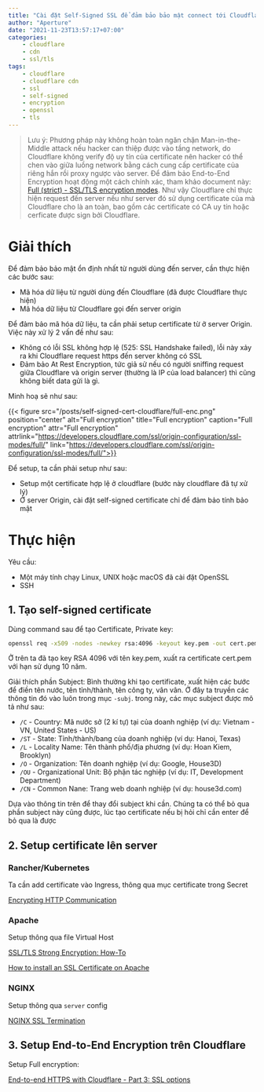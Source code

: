 ```yaml
---
title: "Cài đặt Self-Signed SSL để đảm bảo bảo mật connect tới Cloudflare"
author: "Aperture"
date: "2021-11-23T13:57:17+07:00"
categories:
    - cloudflare
    - cdn
    - ssl/tls
tags:
    - cloudflare
    - cloudflare cdn
    - ssl
    - self-signed
    - encryption
    - openssl
    - tls
---
```


> Lưu ý: Phương pháp này không hoàn toàn ngăn chặn Man-in-the-Middle attack nếu hacker can thiệp được vào tầng network, do Cloudflare không verify độ uy tín của certificate nên hacker có thể chen vào giữa luồng network bằng cách cung cấp certificate của riêng hắn rồi proxy ngược vào server. Để đảm bảo End-to-End Encryption hoạt động một cách chính xác, tham khảo document này: [Full (strict) - SSL/TLS encryption modes](https://developers.cloudflare.com/ssl/origin-configuration/ssl-modes/full-strict/). Như vậy Cloudflare chỉ thực hiện request đến server nếu như server đó sử dụng certificate của mà Cloudflare cho là an toàn, bao gồm các certificate có CA uy tín hoặc cerficate được sign bởi Cloudflare.

# Giải thích

Để đảm bảo bảo mật ổn định nhất từ người dùng đến server, cần thực hiện các bước sau:

  * Mã hóa dữ liệu từ người dùng đến Cloudflare (đã được Cloudflare thực hiện)
  * Mã hóa dữ liệu từ Cloudflare gọi đến server origin

Để đảm bảo mã hóa dữ liệu, ta cần phải setup certificate từ ở server Origin. Việc này xử lý 2 vấn đề như sau:
  - Không có lỗi SSL không hợp lệ (525: SSL Handshake failed), lỗi này xảy ra khi Cloudflare request https đến server không có SSL
  - Đảm bảo At Rest Encryption, tức giả sử nếu có người sniffing request giữa Cloudflare và origin server (thường là IP của load balancer) thì cũng không biết data gửi là gì.

Minh hoạ sẽ như sau:

{{< figure 
    src="/posts/self-signed-cert-cloudflare/full-enc.png"
    position="center"
    alt="Full encryption"
    title="Full encryption"
    caption="Full encryption"
    attr="Full encryption"
    attrlink="https://developers.cloudflare.com/ssl/origin-configuration/ssl-modes/full/"
    link="https://developers.cloudflare.com/ssl/origin-configuration/ssl-modes/full/">}}

Để setup, ta cần phải setup như sau:
  * Setup một certificate hợp lệ ở cloudflare (bước này cloudflare đã tự xử lý)
  * Ở server Origin, cài đặt self-signed certificate chỉ để đảm bảo tính bảo mật

# Thực hiện

Yêu cầu:
  * Một máy tính chạy Linux, UNIX hoặc macOS đã cài đặt OpenSSL
  * SSH 

## 1. Tạo self-signed certificate

Dùng command sau để tạo Certificate, Private key:

```bash
openssl req -x509 -nodes -newkey rsa:4096 -keyout key.pem -out cert.pem -days 3650 -subj "/C=VN/ST=Hanoi/L=Thanh Xuan/O=House3D LLC/OU=IT/CN=house3d.com"
```

Ở trên ta đã tạo key RSA 4096 với tên key.pem, xuất ra certificate cert.pem với hạn sử dụng 10 năm.

Giải thích phần Subject: Bình thường khi tạo certificate, xuất hiện các bước để điền tên nước, tên tỉnh/thành, tên công ty, vân vân. Ở đây ta truyền các thông tin đó vào luôn trong mục `-subj`. trong này, các mục subject được mô tả như sau:
  * `/C` - Country: Mã nước sở (2 kí tự) tại của doanh nghiệp (ví dụ: Vietnam - VN, United States - US)
  * `/ST` - State: Tỉnh/thành/bang của doanh nghiệp (ví dụ: Hanoi, Texas)
  * `/L` - Locality Name: Tên thành phố/địa phương (ví dụ: Hoan Kiem, Brooklyn)
  * `/O` - Organization: Tên doanh nghiệp (ví dụ: Google, House3D)
  * `/OU` - Organizational Unit: Bộ phận tác nghiệp (ví dụ: IT, Development Department)
  * `/CN` - Common Nane: Trang web doanh nghiệp (ví dụ: house3d.com)

Dựa vào thông tin trên để thay đổi subject khi cần. Chúng ta có thể bỏ qua phần subject này cũng được, lúc tạo certificate nếu bị hỏi chỉ cần enter để bỏ qua là được

## 2. Setup certificate lên server

### Rancher/Kubernetes

Ta cần add certificate vào Ingress, thông qua mục certificate trong Secret

[Encrypting HTTP Communication](https://rancher.com/docs/rancher/v2.5/en/k8s-in-rancher/certificates/)

### Apache

Setup thông qua file Virtual Host

[SSL/TLS Strong Encryption: How-To](https://httpd.apache.org/docs/2.4/ssl/ssl_howto.html)

[How to install an SSL Certificate on Apache](https://www.ssls.com/knowledgebase/how-to-install-an-ssl-certificate-on-apache/)

### NGINX

Setup thông qua `server` config

[NGINX SSL Termination](https://docs.nginx.com/nginx/admin-guide/security-controls/terminating-ssl-http/)

## 3. Setup End-to-End Encryption trên Cloudflare

Setup Full encryption:

[End-to-end HTTPS with Cloudflare - Part 3: SSL options](https://support.cloudflare.com/hc/en-us/articles/200170416-End-to-end-HTTPS-with-Cloudflare-Part-3-SSL-options#h_845b3d60-9a03-4db0-8de6-20edc5b11057)
